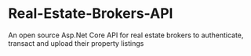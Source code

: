 # Real-Estate-Brokers-API
An open source Asp.Net Core API for real estate brokers to authenticate, transact and upload their property listings 
